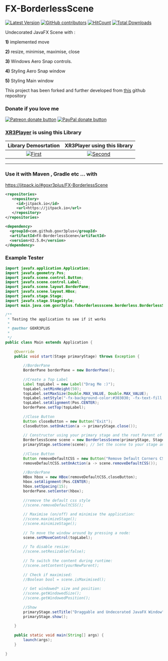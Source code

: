 # FX-BorderlessScene

[![Latest Version](https://img.shields.io/github/release/goxr3plus/FX-BorderlessScene.svg?style=flat-square)](https://github.com/goxr3plus/FX-BorderlessScene/releases)
[![GitHub contributors][contributors-image]][contributors-url]
[![HitCount](http://hits.dwyl.io/goxr3plus/FX-BorderlessScene.svg)](http://hits.dwyl.io/goxr3plus/FX-BorderlessScene)
[![Total Downloads](https://img.shields.io/github/downloads/goxr3plus/FX-BorderlessScene/total.svg)](https://github.com/goxr3plus/FX-BorderlessScene/releases)


[contributors-url]: https://github.com/goxr3plus/FX-BorderlessScene/graphs/contributors
[contributors-image]: https://img.shields.io/github/contributors/goxr3plus/FX-BorderlessScene.svg


Undecorated JavaFX Scene with :

**1)** implemented move

**2)** resize, minimise, maximise, close

**3)** Windows Aero Snap controls.

**4)** Styling Aero Snap window

**5)** Styling Main window

This project has been forked and further developed from [this](https://github.com/NicolasSenetLarson/BorderlessScene) github repository


### Donate if you love me 

<a href="https://patreon.com/preview/8adae1b75d654b2899e04a9e1111f0eb" title="Donate to this project using Patreon"><img src="https://img.shields.io/badge/patreon-donate-yellow.svg" alt="Patreon donate button" /></a>
<a href="https://www.paypal.me/GOXR3PLUSCOMPANY" title="Donate to this project using Paypal"><img src="https://img.shields.io/badge/paypal-donate-yellow.svg" alt="PayPal donate button" /></a>

### [XR3Player](https://github.com/goxr3plus/XR3Player) is using this Library 
| Library Demosrtation | XR3Player using this library |
|:-:|:-:|
| [![First](http://img.youtube.com/vi/S_gjUgqKH38/0.jpg)](https://www.youtube.com/watch?v=S_gjUgqKH38)  | [![Second](http://img.youtube.com/vi/Id05W1iJEw8/0.jpg)](https://www.youtube.com/watch?v=Id05W1iJEw8) |

---

### Use it with Maven , Gradle etc ... with 

https://jitpack.io/#goxr3plus/FX-BorderlessScene

``` XML
<repositories>
   <repository>
     <id>jitpack.io</id>
     <url>https://jitpack.io</url>
   </repository>
</repositories>
```
  
  ``` XML
  <dependency>
    <groupId>com.github.goxr3plus</groupId>
    <artifactId>FX-BorderlessScene</artifactId>
    <version>V2.5.0</version>
  </dependency>
  ```

### Example Tester 

``` JAVA
import javafx.application.Application;
import javafx.geometry.Pos;
import javafx.scene.control.Button;
import javafx.scene.control.Label;
import javafx.scene.layout.BorderPane;
import javafx.scene.layout.HBox;
import javafx.stage.Stage;
import javafx.stage.StageStyle;
import main.java.com.goxr3plus.fxborderlessscene.borderless.BorderlessScene;

/**
 * Testing the application to see if it works
 * 
 * @author GOXR3PLUS
 *
 */
public class Main extends Application {
	
	@Override
	public void start(Stage primaryStage) throws Exception {
		
		//BorderPane
		BorderPane borderPane = new BorderPane();
		
		//Create a Top Label
		Label topLabel = new Label("Drag Me :)");
		topLabel.setMinHeight(50);
		topLabel.setMaxSize(Double.MAX_VALUE, Double.MAX_VALUE);
		topLabel.setStyle("-fx-background-color:#303030; -fx-text-fill:white; -fx-font-weight:bold;");
		topLabel.setAlignment(Pos.CENTER);
		borderPane.setTop(topLabel);
		
		//Close Button
		Button closeButton = new Button("Exit");
		closeButton.setOnAction(a -> primaryStage.close());
		
		// Constructor using your primary stage and the root Parent of your content.
		BorderlessScene scene = new BorderlessScene(primaryStage, StageStyle.UNDECORATED, borderPane, 250, 250);
		primaryStage.setScene(scene); // Set the scene to your stage and you're done!
		
		//Close Button
		Button removeDefaultCSS = new Button("Remove Default Corners CSS");
		removeDefaultCSS.setOnAction(a -> scene.removeDefaultCSS());
		
		//BorderPane
		HBox hbox = new HBox(removeDefaultCSS,closeButton);
		hbox.setAlignment(Pos.CENTER);
		hbox.setSpacing(15);
		borderPane.setCenter(hbox);
		
		//remove the default css style
		//scene.removeDefaultCSS();
		
		// Maximise (on/off) and minimise the application:
		//scene.maximizeStage();
		//scene.minimizeStage();
		
		// To move the window around by pressing a node:
		scene.setMoveControl(topLabel);
		
		// To disable resize:
		//scene.setResizable(false);
		
		// To switch the content during runtime:
		//scene.setContent(yourNewParent);
		
		// Check if maximised:
		//Boolean bool = scene.isMaximised();
		
		// Get windowed* size and position:
		//scene.getWindowedSize();
		//scene.getWindowedPosition();
		
		//Show
		primaryStage.setTitle("Draggable and Undecorated JavaFX Window");
		primaryStage.show();
		
	}
	
	public static void main(String[] args) {
		launch(args);
	}
	
}

```
